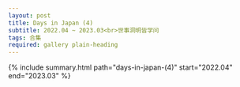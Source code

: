 ```yaml
---
layout: post
title: Days in Japan (4)
subtitle: 2022.04 ~ 2023.03<br>世事洞明皆学问
tags: 合集
required: gallery plain-heading
---
```


{% include summary.html path="days-in-japan-(4)" start="2022.04" end="2023.03" %}
